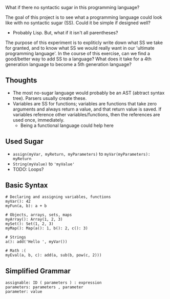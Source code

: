 
What if there no syntactic sugar in this programming language?

The goal of this project is to see what a programming language could look like with no syntactic sugar (SS). Could it be simple if designed well?
- Probably Lisp. But, what if it isn't all parentheses?

The purpose of this experiment is to expliticly write down what SS we take for granted, and to know what SS we would really want in our 'ultimate programming language'. In the course of this exercise, can we find a good/better way to add SS to a language? What does it take for a 4th generation language to become a 5th generation language?



## Thoughts
- The most no-sugar language would probably be an AST (abtract syntax tree). Parsers usually create these.
- Variables are SS for functions; variables are functions that take zero arguments and always return a value, and that return value is saved. If variables reference other variables/functions, then the references are used once, immediately.
  - Being a functional language could help here



## Used Sugar
- `assign(myVar, myReturn, myParameters)` to `myVar(myParameters): myReturn`
- `String(myValue)` to `'myValue'`
- TODO: Loops?


## Basic Syntax
```
# Declaring and assigning variables, functions
myVar(): 42
myFun(a, b): a + b

# Objects, arrays, sets, maps
myArray(): Array(1, 2, 3)
mySet(): Set(1, 2, 3)
myMap(): Map(a(): 1, b(): 2, c(): 3)

# Strings
a(): add('Hello ', myVar())

# Math :(
myEval(a, b, c): add(a, sub(b, pow(c, 2)))
```



## Simplified Grammar
```
assignable: ID ( parameters ) : expression
parameters: parameters , parameter
parameter: value
```
